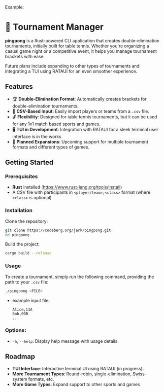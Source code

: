   Example:
# 🏓 Tournament Manager

**pingpong** is a Rust-powered CLI application that creates double-elimination tournaments, initially built for table tennis. Whether you're organizing a casual game night or a competitive event, it helps you manage tournament brackets with ease. 

Future plans include expanding to other types of tournaments and integrating a TUI using RATAUI for an even smoother experience.

## Features

- 🏆 **Double-Elimination Format**: Automatically creates brackets for double-elimination tournaments.
- 💾 **CSV-Based Input**: Easily import players or teams from a `.csv` file.
- 🔓 **Flexibility**: Designed for table tennis tournaments, but it can be used for any 1v1 match based sports and games.
- 🖥️  **TUI in Development**: Integration with RATAUI for a sleek terminal user interface is in the works.
- 🔄 **Planned Expansions**: Upcoming support for multiple tournament formats and different types of games.

## Getting Started

### Prerequisites

- **Rust** installed (<href>https://www.rust-lang.org/tools/install</href>)
- A CSV file with participants in `<player/team>,<class>` format (where `<class>` is optional)

### Installation

Clone the repository:

```bash
git clone https://codeberg.org/jark/pingpong.git
cd pingpong
```

Build the project:

```bash
cargo build --release
```

### Usage

To create a tournament, simply run the following command, providing the path to your `.csv` file:

```bash
./pingpong <FILE>
```

- example input file
  ```
  Alice,11A
  Bob,09B
  ...
  ```

### Options:

- `-h`, `--help`: Display help message with usage details.

## Roadmap

- **TUI Interface**: Interactive terminal UI using RATAUI (in progress).
- **More Tournament Types**: Round-robin, single-elimination, Swiss-system formats, etc.
- **More Game Types**: Expand support to other sports and games
